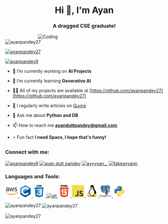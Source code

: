 <h1 align="center">Hi 👋, I'm Ayan</h1>
<h3 align="center">A dragged CSE graduate!</h3>
<img align="right" alt="Coding" width="400" src="https://www.google.com/url?sa=i&url=https%3A%2F%2Fgiphy.com%2Fexplore%2Fcodin&psig=AOvVaw1oRKZpVgfvs-vpRTCKAOFB&ust=1737898573178000&source=images&cd=vfe&opi=89978449&ved=0CBMQjRxqFwoTCJiste3-kIsDFQAAAAAdAAAAABAE”>

<p align="left"> <img src="https://komarev.com/ghpvc/?username=ayanpandey27&label=Profile%20views&color=0e75b6&style=flat" alt="ayanpandey27" /> </p>

<p align="left"> <a href="https://github.com/ryo-ma/github-profile-trophy"><img src="https://github-profile-trophy.vercel.app/?username=ayanpandey27" alt="ayanpandey27" /></a> </p>

<p align="left"> <a href="https://twitter.com/ayanpandey9" target="blank"><img src="https://img.shields.io/twitter/follow/ayanpandey9?logo=twitter&style=for-the-badge" alt="ayanpandey9" /></a> </p>

- 🔭 I’m currently working on **AI Projects**

- 🌱 I’m currently learning **Generative AI**

- 👨‍💻 All of my projects are available at [https://github.com/ayanpandey27](https://github.com/ayanpandey27)

- 📝 I regularly write articles on [Quora](Quora)

- 💬 Ask me about **Python and DB**

- 📫 How to reach me **ayanduttpandey@gmail.com**

- ⚡ Fun fact **I need Space, I hope that's funny!**

<h3 align="left">Connect with me:</h3>
<p align="left">
<a href="https://twitter.com/ayanpandey9" target="blank"><img align="center" src="https://raw.githubusercontent.com/rahuldkjain/github-profile-readme-generator/master/src/images/icons/Social/twitter.svg" alt="ayanpandey9" height="30" width="40" /></a>
<a href="https://linkedin.com/in/ayan dutt pandey" target="blank"><img align="center" src="https://raw.githubusercontent.com/rahuldkjain/github-profile-readme-generator/master/src/images/icons/Social/linked-in-alt.svg" alt="ayan dutt pandey" height="30" width="40" /></a>
<a href="https://instagram.com/ayyyyan._" target="blank"><img align="center" src="https://raw.githubusercontent.com/rahuldkjain/github-profile-readme-generator/master/src/images/icons/Social/instagram.svg" alt="ayyyyan._" height="30" width="40" /></a>
<a href="https://www.leetcode.com/fakeayyann" target="blank"><img align="center" src="https://raw.githubusercontent.com/rahuldkjain/github-profile-readme-generator/master/src/images/icons/Social/leet-code.svg" alt="fakeayyann" height="30" width="40" /></a>
</p>

<h3 align="left">Languages and Tools:</h3>
<p align="left"> <a href="https://aws.amazon.com" target="_blank" rel="noreferrer"> <img src="https://raw.githubusercontent.com/devicons/devicon/master/icons/amazonwebservices/amazonwebservices-original-wordmark.svg" alt="aws" width="40" height="40"/> </a> <a href="https://www.cprogramming.com/" target="_blank" rel="noreferrer"> <img src="https://raw.githubusercontent.com/devicons/devicon/master/icons/c/c-original.svg" alt="c" width="40" height="40"/> </a> <a href="https://www.w3schools.com/css/" target="_blank" rel="noreferrer"> <img src="https://raw.githubusercontent.com/devicons/devicon/master/icons/css3/css3-original-wordmark.svg" alt="css3" width="40" height="40"/> </a> <a href="https://git-scm.com/" target="_blank" rel="noreferrer"> <img src="https://www.vectorlogo.zone/logos/git-scm/git-scm-icon.svg" alt="git" width="40" height="40"/> </a> <a href="https://www.w3.org/html/" target="_blank" rel="noreferrer"> <img src="https://raw.githubusercontent.com/devicons/devicon/master/icons/html5/html5-original-wordmark.svg" alt="html5" width="40" height="40"/> </a> <a href="https://developer.mozilla.org/en-US/docs/Web/JavaScript" target="_blank" rel="noreferrer"> <img src="https://raw.githubusercontent.com/devicons/devicon/master/icons/javascript/javascript-original.svg" alt="javascript" width="40" height="40"/> </a> <a href="https://www.linux.org/" target="_blank" rel="noreferrer"> <img src="https://raw.githubusercontent.com/devicons/devicon/master/icons/linux/linux-original.svg" alt="linux" width="40" height="40"/> </a> <a href="https://www.postgresql.org" target="_blank" rel="noreferrer"> <img src="https://raw.githubusercontent.com/devicons/devicon/master/icons/postgresql/postgresql-original-wordmark.svg" alt="postgresql" width="40" height="40"/> </a> <a href="https://www.python.org" target="_blank" rel="noreferrer"> <img src="https://raw.githubusercontent.com/devicons/devicon/master/icons/python/python-original.svg" alt="python" width="40" height="40"/> </a> </p>

<p><img align="left" src="https://github-readme-stats.vercel.app/api/top-langs?username=ayanpandey27&show_icons=true&locale=en&layout=compact" alt="ayanpandey27" /></p>

<p>&nbsp;<img align="center" src="https://github-readme-stats.vercel.app/api?username=ayanpandey27&show_icons=true&locale=en" alt="ayanpandey27" /></p>

<p><img align="center" src="https://github-readme-streak-stats.herokuapp.com/?user=ayanpandey27&" alt="ayanpandey27" /></p>
